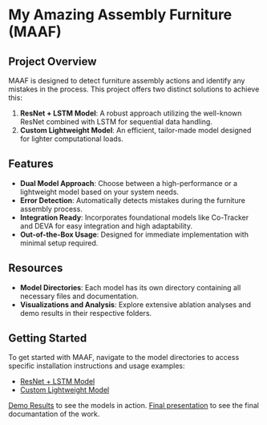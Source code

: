 # My Amazing Assembly Furniture (MAAF)

## Project Overview
MAAF is designed to detect furniture assembly actions and identify any mistakes in the process. This project offers two distinct solutions to achieve this:

1. **ResNet + LSTM Model**: A robust approach utilizing the well-known ResNet combined with LSTM for sequential data handling.
2. **Custom Lightweight Model**: An efficient, tailor-made model designed for lighter computational loads.

## Features
- **Dual Model Approach**: Choose between a high-performance or a lightweight model based on your system needs.
- **Error Detection**: Automatically detects mistakes during the furniture assembly process.
- **Integration Ready**: Incorporates foundational models like Co-Tracker and DEVA for easy integration and high adaptability.
- **Out-of-the-Box Usage**: Designed for immediate implementation with minimal setup required.

## Resources
- **Model Directories**: Each model has its own directory containing all necessary files and documentation.
- **Visualizations and Analysis**: Explore extensive ablation analyses and demo results in their respective folders.

## Getting Started
To get started with MAAF, navigate to the model directories to access specific installation instructions and usage examples:

- [ResNet + LSTM Model](/big_model)
- [Custom Lightweight Model](/light_weight_model)

[Demo Results](/demo_results) to see the models in action. [Final presentation](/demo_results/Final_presantation_MAAF.pdf) to see the final documantation of the work.